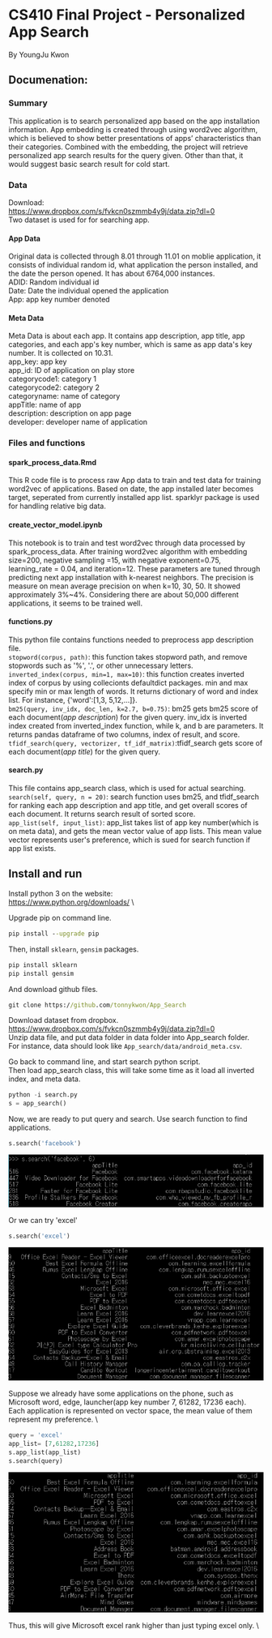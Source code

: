 # CS410 Final Project  - Personalized App Search
By YoungJu Kwon

## Documenation:
### Summary
This application is to search personalized app based on the app installation information. App embedding is created through using word2vec algorithm, which is believed to show better presentations of apps’ characteristics than their categories. Combined with the embedding, the project will retrieve personalized app search results for the query given. Other than that, it would suggest basic search result for cold start.


### Data
Download: \
https://www.dropbox.com/s/fvkcn0szmmb4y9j/data.zip?dl=0 \
Two dataset is used for for searching app.
#### App Data
Original data is collected through 8.01 through 11.01 on moblie application, it consists of individual random id, what application the person installed, and the date the person opened. It has about 6764,000 instances. \
ADID: Random individual id \
Date: Date the individual opened the application \
App: app key number denoted 

#### Meta Data
Meta Data is about each app. It contains app description, app title, app categories, and each app's key number, which is same as app data's key number. It is collected on 10.31. \
app_key: app key \
app_id: ID of application on play store \
categorycode1: category 1 \
categorycode2: category 2\
categoryname: name of category\
appTitle: name of app\
description: description on app page\
developer: developer name of application

### Files and functions
#### spark_process_data.Rmd
This R code file is to process raw App data to train and test data for training word2vec of applications. Based on date, the app installed later becomes target, seperated from currently installed app list. sparklyr package is used for handling relative big data.

#### create_vector_model.ipynb
This notebook is to train and test word2vec through data processed by spark_process_data. After training word2vec algorithm with embedding size=200, negative sampling =15, with negative exponent=0.75, learning_rate = 0.04, and iteration=12. These parameters are tuned through predicting next app installation with k-nearest neighbors. The precision is measure on mean average precision on when k=10, 30, 50. It showed approximately 3%~4%. Considering there are about 50,000 different applications, it seems to be trained well.

#### functions.py
This python file contains functions needed to preprocess app description file. \
`stopword(corpus, path)`: this function takes stopword path, and remove stopwords such as '%', '.', or other unnecessary letters. \
`inverted_index(corpus, min=1, max=10)`: this function creates inverted index of corpus by using collecionts defaultdict packages. min and max 
specify min or max length of words. It returns dictionary of word and index list. For instance, {'word':[1,3, 5,12,...]}. \
`bm25(query, inv_idx, doc_len, k=2.7, b=0.75)`: bm25 gets bm25 score of each document(*app description*) for the given query. inv_idx is inverted index created from inverted_index function, while k, and b are parameters. It returns pandas dataframe of two columns, index of result, and score. \
`tfidf_search(query, vectorizer, tf_idf_matrix)`:tfidf_search gets score of each document(*app title*) for the given query.

#### search.py
This file contains app_search class, which is used for actual searching. \
`search(self, query, n = 20)`: search function uses bm25, and tfidf_search for ranking each app description and app title, and get overall scores of each document. It returns search result of sorted score. \
`app_list(self, input_list)`: app_list takes list of app key number(which is on meta data), and gets the mean vector value of app lists. This mean value vector represents user's preference, which is sued for search function if app list exists.

## Install and run
Install python 3 on the website: \
https://www.python.org/downloads/ \

Upgrade pip on command line.
``` cmd
pip install --upgrade pip
```
Then, install `sklearn`, `gensim` packages.
``` cmd
pip install sklearn
pip install gensim
```
And download github files.
```cmd
git clone https://github.com/tonnykwon/App_Search
```

Download dataset from dropbox. \
https://www.dropbox.com/s/fvkcn0szmmb4y9j/data.zip?dl=0 \
Unzip data file, and put data folder in data folder into App_search folder. \
For instance, data should look like `App_search/data/android_meta.csv`.

Go back to command line, and start search python script. \
Then load app_search class, this will take some time as it load all inverted index, and meta data.
``` python
python -i search.py
s = app_search()
```

Now, we are ready to put query and search. Use search function to find applications.
``` python
s.search('facebook')
```
![](./facebook.png)

Or we can try 'excel'
``` python
s.search('excel')
```
![](./excel.png)

Suppose we already have some applications on the phone, such as Microsoft word, edge, launcher(app key number 7, 61282, 17236 each). Each application is represented on vector space, the mean value of them represent my preference. \
``` python
query = 'excel'
app_list= [7,61282,17236]
s.app_list(app_list)
s.search(query)
```
![](./micro_excel.png)

Thus, this will give Microsoft excel rank higher than just typing excel only. \









